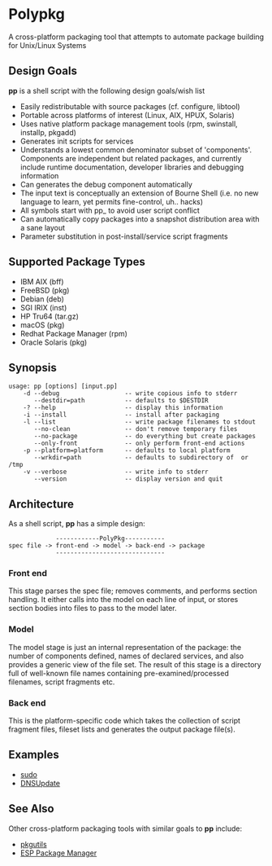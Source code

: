 # Polypkg
A cross-platform packaging tool that attempts to automate package building for Unix/Linux Systems

## Design Goals
**pp** is a shell script with the following design goals/wish list
* Easily redistributable with source packages (cf. configure, libtool)
* Portable across platforms of interest (Linux, AIX, HPUX, Solaris)
* Uses native platform package management tools (rpm, swinstall, installp, pkgadd)
* Generates init scripts for services
* Understands a lowest common denominator subset of 'components'. Components are independent but related packages, and currently include runtime documentation, developer libraries and debugging information
* Can generates the debug component automatically
* The input text is conceptually an extension of Bourne Shell (i.e. no new language to learn, yet permits fine-control, uh.. hacks)
* All symbols start with pp_ to avoid user script conflict
* Can automatically copy packages into a snapshot distribution area with a sane layout
* Parameter substitution in post-install/service script fragments

## Supported Package Types
* IBM AIX (bff)
* FreeBSD (pkg)
* Debian (deb)
* SGI IRIX (inst)
* HP Tru64 (tar.gz)
* macOS (pkg)
* Redhat Package Manager (rpm)
* Oracle Solaris (pkg)

## Synopsis
```
usage: pp [options] [input.pp]
    -d --debug                  -- write copious info to stderr
       --destdir=path           -- defaults to $DESTDIR
    -? --help                   -- display this information
    -i --install                -- install after packaging
    -l --list                   -- write package filenames to stdout
       --no-clean               -- don't remove temporary files
       --no-package             -- do everything but create packages
       --only-front             -- only perform front-end actions
    -p --platform=platform      -- defaults to local platform
       --wrkdir=path            -- defaults to subdirectory of  or /tmp
    -v --verbose                -- write info to stderr
       --version                -- display version and quit
```
## Architecture
As a shell script, **pp** has a simple design:
```
             ------------PolyPkg-----------
spec file -> front-end -> model -> back-end -> package
             ------------------------------
```

### Front end
This stage parses the spec file; removes comments, and performs section handling. It either calls into the model on each line of input, or stores section bodies into files to pass to the model later.
### Model
The model stage is just an internal representation of the package: the number of components defined, names of declared services, and also provides a generic view of the file set. The result of this stage is a directory full of well-known file names containing pre-examined/processed filenames, script fragments etc.
### Back end
This is the platform-specific code which takes the collection of script fragment files, fileset lists and generates the output package file(s).

## Examples
* [sudo](https://github.com/sudo-project/sudo/blob/master/sudo.pp)
* [DNSUpdate](https://github.com/OneIdentity/dnsupdate/blob/master/dnsupdate.pp)

## See Also
Other cross-platform packaging tools with similar goals to **pp** include:
* [pkgutils](http://www.thewrittenword.com/projects/pkgutils/)
* [ESP Package Manager](https://www.msweet.org/epm/)
